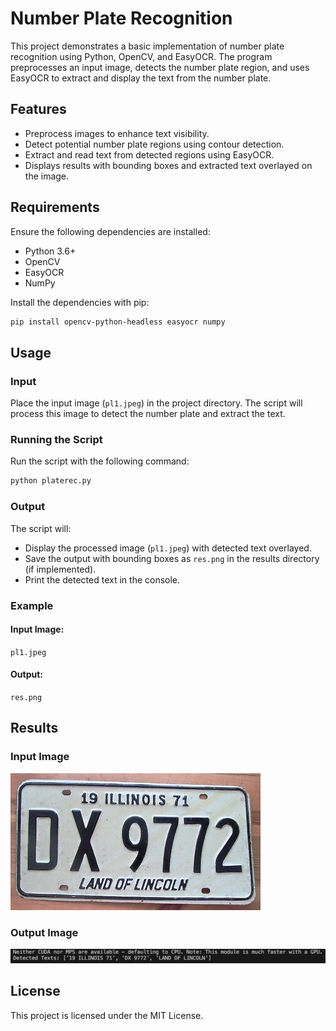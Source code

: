 # Number Plate Recognition

This project demonstrates a basic implementation of number plate recognition using Python, OpenCV, and EasyOCR. The program preprocesses an input image, detects the number plate region, and uses EasyOCR to extract and display the text from the number plate.

## Features
- Preprocess images to enhance text visibility.
- Detect potential number plate regions using contour detection.
- Extract and read text from detected regions using EasyOCR.
- Displays results with bounding boxes and extracted text overlayed on the image.

## Requirements
Ensure the following dependencies are installed:

- Python 3.6+
- OpenCV
- EasyOCR
- NumPy

Install the dependencies with pip:
```bash
pip install opencv-python-headless easyocr numpy
```

## Usage
### Input
Place the input image (`pl1.jpeg`) in the project directory. The script will process this image to detect the number plate and extract the text.

### Running the Script
Run the script with the following command:
```bash
python platerec.py
```

### Output
The script will:
- Display the processed image (`pl1.jpeg`) with detected text overlayed.
- Save the output with bounding boxes as `res.png` in the results directory (if implemented).
- Print the detected text in the console.

### Example
#### Input Image:
`pl1.jpeg`

#### Output:
`res.png`



## Results
### Input Image
![Input Image](./pl1.jpeg)

### Output Image
![Output Image](./res.png)


## License
This project is licensed under the MIT License.

